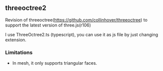 ## threeoctree2

Revision of threeoctree(https://github.com/collinhover/threeoctree) to support the latest version of three.js(r106)

I use ThreeOctree2.ts (typescript), you can use it as js file by just changing extension. 


### Limitations
* In mesh, it only supports triangular faces. 



